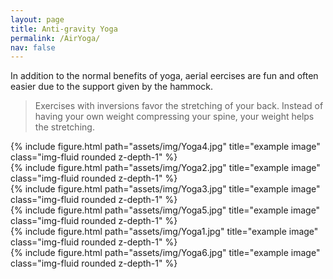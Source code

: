 ```yaml
---
layout: page
title: Anti-gravity Yoga
permalink: /AirYoga/
nav: false
---
```


In addition to the normal benefits of yoga, aerial eercises are fun and often easier due to the support given by the hammock. 

> Exercises with inversions favor the stretching of your back. Instead of having your own weight compressing your spine, your weight helps the stretching. 

<div class="row">
    <div class="col-sm mt-3 mt-md-0">
        {% include figure.html path="assets/img/Yoga4.jpg" title="example image" class="img-fluid rounded z-depth-1" %}
    </div>
    <div class="col-sm mt-3 mt-md-0">
        {% include figure.html path="assets/img/Yoga2.jpg" title="example image" class="img-fluid rounded z-depth-1" %}
    </div>
    <div class="col-sm mt-3 mt-md-0">
        {% include figure.html path="assets/img/Yoga3.jpg" title="example image" class="img-fluid rounded z-depth-1" %}
    </div>
    <div class="col-sm mt-3 mt-md-0">
        {% include figure.html path="assets/img/Yoga5.jpg" title="example image" class="img-fluid rounded z-depth-1" %}
    </div>
</div>

<div class="row">
    <div class="col-sm mt-3 mt-md-0">
        {% include figure.html path="assets/img/Yoga1.jpg" title="example image" class="img-fluid rounded z-depth-1" %}
    </div>
    <div class="col-sm mt-3 mt-md-0">
        {% include figure.html path="assets/img/Yoga6.jpg" title="example image" class="img-fluid rounded z-depth-1" %}
    </div>
</div>

